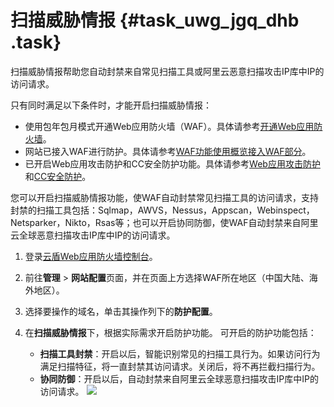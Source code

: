 # 扫描威胁情报 {#task_uwg_jgq_dhb .task}

扫描威胁情报帮助您自动封禁来自常见扫描工具或阿里云恶意扫描攻击IP库中IP的访问请求。

只有同时满足以下条件时，才能开启扫描威胁情报：

-   使用包年包月模式开通Web应用防火墙（WAF）。具体请参考[开通Web应用防火墙](../../../../intl.zh-CN/产品定价/开通WAF/开通Web应用防火墙.md#)。
-   网站已接入WAF进行防护。具体请参考[WAF功能使用概览接入WAF部分](intl.zh-CN/用户指南/WAF功能使用概览.md#implement)。
-   已开启Web应用攻击防护和CC安全防护功能。具体请参考[Web应用攻击防护](intl.zh-CN/用户指南/防护配置/Web应用攻击防护.md#)和[CC安全防护](intl.zh-CN/用户指南/防护配置/CC安全防护.md#)。

您可以开启扫描威胁情报功能，使WAF自动封禁常见扫描工具的访问请求，支持封禁的扫描工具包括：Sqlmap，AWVS，Nessus，Appscan，Webinspect，Netsparker，Nikto，Rsas等；也可以开启协同防御，使WAF自动封禁来自阿里云全球恶意扫描攻击IP库中IP的访问请求。

1.  登录[云盾Web应用防火墙控制台](https://yundun.console.aliyun.com/?p=waf)。
2.  前往**管理** \> **网站配置**页面，并在页面上方选择WAF所在地区（中国大陆、海外地区）。
3.  选择要操作的域名，单击其操作列下的**防护配置**。
4.  在**扫描威胁情报**下，根据实际需求开启防护功能。 可开启的防护功能包括：

    -   **扫描工具封禁**：开启以后，智能识别常见的扫描工具行为。如果访问行为满足扫描特征，将一直封禁其访问请求。关闭后，将不再拦截扫描行为。
    -   **协同防御**：开启以后，自动封禁来自阿里云全球恶意扫描攻击IP库中IP的访问请求。
    ![](http://static-aliyun-doc.oss-cn-hangzhou.aliyuncs.com/assets/img/145406/155978971541178_zh-CN.png)


